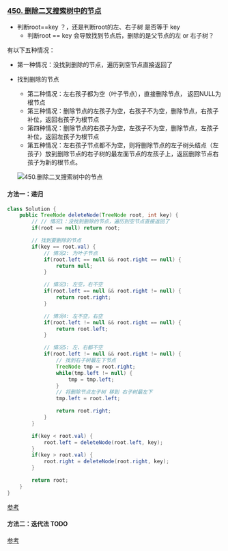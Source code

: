 ### [450. 删除二叉搜索树中的节点](https://leetcode.cn/problems/delete-node-in-a-bst/)

-   判断root==key ？，还是判断root的左、右子树 是否等于 key
    -   判断root == key 会导致找到节点后，删除的是父节点的左 or 右子树？



有以下五种情况：

-   第一种情况：没找到删除的节点，遍历到空节点直接返回了

-   找到删除的节点

    -   第二种情况：左右孩子都为空（叶子节点），直接删除节点， 返回NULL为根节点
    -   第三种情况：删除节点的左孩子为空，右孩子不为空，删除节点，右孩子补位，返回右孩子为根节点
    -   第四种情况：删除节点的右孩子为空，左孩子不为空，删除节点，左孩子补位，返回左孩子为根节点
    -   第五种情况：左右孩子节点都不为空，则将删除节点的左子树头结点（左孩子）放到删除节点的右子树的最左面节点的左孩子上，返回删除节点右孩子为新的根节点。

    ![450.删除二叉搜索树中的节点](https://cdn.jsdelivr.net/gh/iamk123/typora@main/uPic/2022/10/19/14521016661623301666162330566AosAkp-008eGmZEly1gnbj3k596mg30dq0aigyz.gif)

#### 方法一：递归

```java
class Solution {
    public TreeNode deleteNode(TreeNode root, int key) {
        // // 情况1：没找到删除的节点，遍历到空节点直接返回了
        if(root == null) return root;

        // 找到要删除的节点
        if(key == root.val) {
            // 情况2: 为叶子节点
            if(root.left == null && root.right == null) {
                return null;
            }

            // 情况3: 左空，右不空
            if(root.left == null && root.right != null) {
                return root.right;
            }

            // 情况4: 左不空，右空
            if(root.left != null && root.right == null) {
                return root.left;
            }

            // 情况5: 左、右都不空
            if(root.left != null && root.right != null) {
                // 找到右子树最左下节点
                TreeNode tmp = root.right;
                while(tmp.left != null) {
                    tmp = tmp.left;
                }
                // 将删除节点左子树 移到 右子树最左下
                tmp.left = root.left;

                return root.right;
            }
        }

        if(key < root.val) {
            root.left = deleteNode(root.left, key);
        }
        if(key > root.val) {
            root.right = deleteNode(root.right, key);
        }

        return root;
    }
}
```

[参考](https://programmercarl.com/0450.删除二叉搜索树中的节点.html#迭代法)

#### 方法二：迭代法 TODO

[参考](https://programmercarl.com/0450.删除二叉搜索树中的节点.html#迭代法)